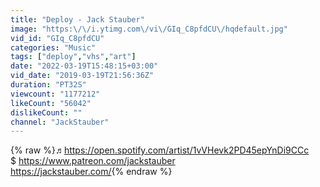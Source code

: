 ```yaml
---
title: "Deploy - Jack Stauber"
image: "https:\/\/i.ytimg.com\/vi\/GIq_C8pfdCU\/hqdefault.jpg"
vid_id: "GIq_C8pfdCU"
categories: "Music"
tags: ["deploy","vhs","art"]
date: "2022-03-19T15:48:15+03:00"
vid_date: "2019-03-19T21:56:36Z"
duration: "PT32S"
viewcount: "1177212"
likeCount: "56042"
dislikeCount: ""
channel: "JackStauber"
---
```

{% raw %}♬<a rel="nofollow" target="blank" href="https://open.spotify.com/artist/1vVHevk2PD45epYnDi9CCc">https://open.spotify.com/artist/1vVHevk2PD45epYnDi9CCc</a><br />$ <a rel="nofollow" target="blank" href="https://www.patreon.com/jackstauber">https://www.patreon.com/jackstauber</a><br /><a rel="nofollow" target="blank" href="https://jackstauber.com/">https://jackstauber.com/</a>{% endraw %}
